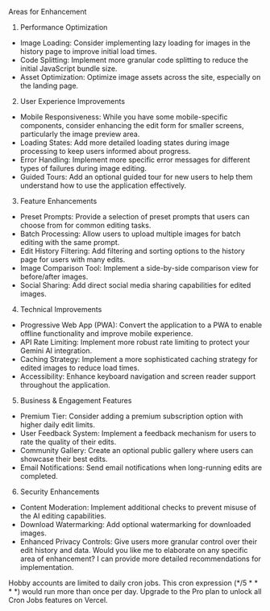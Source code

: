 Areas for Enhancement
1. Performance Optimization
- Image Loading: Consider implementing lazy loading for images in the history page to improve initial load times.
- Code Splitting: Implement more granular code splitting to reduce the initial JavaScript bundle size.
- Asset Optimization: Optimize image assets across the site, especially on the landing page.
2. User Experience Improvements
- Mobile Responsiveness: While you have some mobile-specific components, consider enhancing the edit form for smaller screens, particularly the image preview area.
- Loading States: Add more detailed loading states during image processing to keep users informed about progress.
- Error Handling: Implement more specific error messages for different types of failures during image editing.
- Guided Tours: Add an optional guided tour for new users to help them understand how to use the application effectively.
3. Feature Enhancements
- Preset Prompts: Provide a selection of preset prompts that users can choose from for common editing tasks.
- Batch Processing: Allow users to upload multiple images for batch editing with the same prompt.
- Edit History Filtering: Add filtering and sorting options to the history page for users with many edits.
- Image Comparison Tool: Implement a side-by-side comparison view for before/after images.
- Social Sharing: Add direct social media sharing capabilities for edited images.
4. Technical Improvements
- Progressive Web App (PWA): Convert the application to a PWA to enable offline functionality and improve mobile experience.
- API Rate Limiting: Implement more robust rate limiting to protect your Gemini AI integration.
- Caching Strategy: Implement a more sophisticated caching strategy for edited images to reduce load times.
- Accessibility: Enhance keyboard navigation and screen reader support throughout the application.
5. Business & Engagement Features
- Premium Tier: Consider adding a premium subscription option with higher daily edit limits.
- User Feedback System: Implement a feedback mechanism for users to rate the quality of their edits.
- Community Gallery: Create an optional public gallery where users can showcase their best edits.
- Email Notifications: Send email notifications when long-running edits are completed.
6. Security Enhancements
- Content Moderation: Implement additional checks to prevent misuse of the AI editing capabilities.
- Download Watermarking: Add optional watermarking for downloaded images.
- Enhanced Privacy Controls: Give users more granular control over their edit history and data.
Would you like me to elaborate on any specific area of enhancement? I can provide more detailed recommendations for implementation.






Hobby accounts are limited to daily cron jobs. This cron expression (*/5 * * * *) would run more than once per day. Upgrade to the Pro plan to unlock all Cron Jobs features on Vercel.